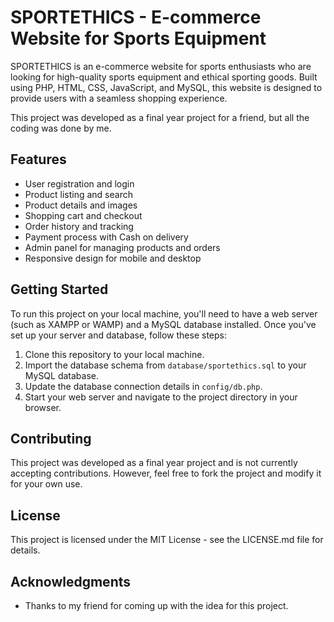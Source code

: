 # SPORTETHICS - E-commerce Website for Sports Equipment

SPORTETHICS is an e-commerce website for sports enthusiasts who are looking for high-quality sports equipment and ethical sporting goods. Built using PHP, HTML, CSS, JavaScript, and MySQL, this website is designed to provide users with a seamless shopping experience.

This project was developed as a final year project for a friend, but all the coding was done by me.

## Features

- User registration and login
- Product listing and search
- Product details and images
- Shopping cart and checkout
- Order history and tracking
- Payment process with Cash on delivery 
- Admin panel for managing products and orders
- Responsive design for mobile and desktop

## Getting Started

To run this project on your local machine, you'll need to have a web server (such as XAMPP or WAMP) and a MySQL database installed. Once you've set up your server and database, follow these steps:

1. Clone this repository to your local machine.
2. Import the database schema from `database/sportethics.sql` to your MySQL database.
3. Update the database connection details in `config/db.php`.
4. Start your web server and navigate to the project directory in your browser.

## Contributing

This project was developed as a final year project and is not currently accepting contributions. However, feel free to fork the project and modify it for your own use.

## License

This project is licensed under the MIT License - see the LICENSE.md file for details.

## Acknowledgments

- Thanks to my friend for coming up with the idea for this project.
